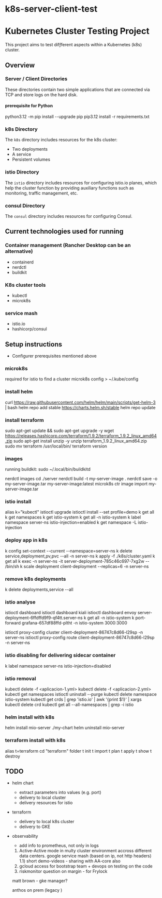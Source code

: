 # k8s-server-client-test

# Kubernetes Cluster Testing Project

This project aims to test difƒferent aspects within a Kubernetes (k8s) cluster.

## Overview

### Server / Client Directories
These directories contain two simple applications that are connected via TCP and store logs on the hard disk.

#### prerequisite for Python
python3.12 -m pip install --upgrade pip
pip3.12 install -r requirements.txt

### k8s Directory
The `k8s` directory includes resources for the k8s cluster:
- Two deployments
- A service
- Persistent volumes

### istio Directory
The `istio` directory includes resources for configuring istio.io planes, which help the cluster function by providing auxiliary functions such as monitoring, traffic management, etc.

### consul Directory
The `consul` directory includes resources for configuring Consul.

## Current technologies used for running
### Container management (Rancher Desktop can be an alternative)
- containerd 
- nerdctl
- buildkit
### K8s cluster tools
- kubectl
- microk8s
### service mash 
- istio.io
- hashicorp/consul


## Setup instructions
- Configurer prerequisites mentioned above
### microk8s 
required for istio to find a cluster
microk8s config > ~/.kube/config

### install helm
curl https://raw.githubusercontent.com/helm/helm/main/scripts/get-helm-3 | bash
helm repo add stable https://charts.helm.sh/stable
helm repo update

### install terraform
sudo apt-get update && sudo apt-get upgrade -y
wget https://releases.hashicorp.com/terraform/1.9.2/terraform_1.9.2_linux_amd64.zip
sudo apt-get install unzip -y
unzip terraform_1.9.2_linux_amd64.zip
sudo mv terraform /usr/local/bin/
terraform version

### images
running buildkit: sudo ~/.local/bin/buildkitd

nerdctl images
cd ./server
nerdctl build -t my-server-image .
nerdctl save -o my-server-image.tar my-server-image:latest
microk8s ctr image import my-server-image.tar
### istio install 
alias k="kubectl"
istioctl upgrade
istioctl install --set profile=demo
k get all
k get namespaces
k get istio-system
k get all -n istio-system
k label namespace server-ns istio-injection=enabled
k get namespace -L istio-injection

### deploy app in k8s 
k config set-context --current --namespace=server-ns
k delete service,deployment,pv,pvc --all -n server-ns 
k apply -f ./k8s/cluster.yaml
k get all
k exec -n server-ns -it server-deployment-785c46c697-7xg2w -- /bin/sh
k scale deployment client-deployment --replicas=6 -n server-ns

### remove k8s deployments
k delete deployments,service --all

### istio analyse
istioctl dashboard
istioctl dashboard kiali
istioctl dashboard envoy server-deployment-6ffdffd9f9-qf4tt.server-ns
k get all -n istio-system
k port-forward grafana-657df88ffd-pltht  -n istio-system 3000:3000


istioctl proxy-config cluster client-deployment-86747c8d66-l29sp -n server-ns
istioctl proxy-config route client-deployment-86747c8d66-l29sp -n server-ns

### istio disabling for delivering sidecar container

k label namespace server-ns istio-injection=disabled

### istio removal

kubectl delete -f <aplicacion-1.yml>
kubectl delete -f <aplicacion-2.yml>
kubectl get namespaces
istioctl uninstall --purge
kubectl delete namespace istio-system
kubectl get crds | grep 'istio.io' | awk '{print $1}' | xargs kubectl delete crd
kubectl get all --all-namespaces | grep -i istio

### helm install with k8s
helm install mio-server ./my-chart
helm uninstall mio-server

### terraform install with k8s
alias t=terraform
cd "terraform" folder
t init
t import
t plan
t apply
t show
t destroy

## TODO
- helm chart
  + extract parameters into values (e.g. port)
  + delivery to local cluster
  - delivery resources for istio
- terraform
  + delivery to local k8s cluster
  - delivery to GKE
- observability 
  - add info to prometheus, not only in logs






  1) Active-Active mode in multy cluster environment accross different data centers. google service mash (based on ip, not http headers)
  1.1) short demo-videos - sharing with AA-core also
  2) gcloud access for bootstrap team + devops on testing on the code
  3) riskmonitor question on margin - for Frylock


  matt brown - gke manager?

  anthos on prem (legacy )